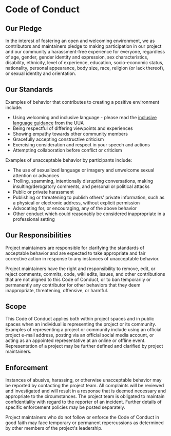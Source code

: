 # Code of Conduct

## Our Pledge

In the interest of fostering an open and welcoming environment, we as contributors and maintainers pledge to making participation in our project and our community a harassment-free experience for everyone, regardless of age, gender, gender identity and expression, sex characteristics, disability, ethnicity, level of experience, education, socio-economic status, nationality, personal appearance, body size, race, religion (or lack thereof), or sexual identity and orientation.

## Our Standards

Examples of behavior that contributes to creating a positive environment include:

* Using welcoming and inclusive language - please read the [inclusive language guidance](https://www.uua.org/lgbtq/welcoming/ways/200008.shtml) from the UUA
* Being respectful of differing viewpoints and experiences
* Showing empathy towards other community members
* Gracefully accepting constructive criticism
* Exercising consideration and respect in your speech and actions
* Attempting collaboration before conflict or criticism

Examples of unacceptable behavior by participants include:

* The use of sexualized language or imagery and unwelcome sexual attention or advances
* Trolling, spamming, intentionally disrupting conversations, making insulting/derogatory comments, and personal or political attacks
* Public or private harassment
* Publishing or threatening to publish others' private information, such as a physical or electronic address, without explicit permission
* Advocating for, or encouraging, any of the above behavior
* Other conduct which could reasonably be considered inappropriate in a professional setting

## Our Responsibilities

Project maintainers are responsible for clarifying the standards of acceptable
behavior and are expected to take appropriate and fair corrective action in
response to any instances of unacceptable behavior.

Project maintainers have the right and responsibility to remove, edit, or reject comments, commits, code, wiki edits, issues, and other contributions that are not aligned to this Code of Conduct, or to ban temporarily or permanently any contributor for other behaviors that they deem inappropriate, threatening, offensive, or harmful.

## Scope

This Code of Conduct applies both within project spaces and in public spaces when an individual is representing the project or its community. Examples of representing a project or community include using an official project e-mail address, posting via an official social media account, or acting as an appointed representative at an online or offline event. Representation of a project may be further defined and clarified by project maintainers.

## Enforcement

Instances of abusive, harassing, or otherwise unacceptable behavior may be reported by contacting the project team. All complaints will be reviewed and investigated and will result in a response that is deemed necessary and appropriate to the circumstances. The project team is obligated to maintain confidentiality with regard to the reporter of an incident. Further details of specific enforcement policies may be posted separately.

Project maintainers who do not follow or enforce the Code of Conduct in good faith may face temporary or permanent repercussions as determined by other members of the project's leadership.
